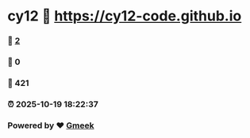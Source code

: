 # cy12 :link: https://cy12-code.github.io 
### :page_facing_up: [2](https://cy12-code.github.io/tag.html) 
### :speech_balloon: 0 
### :hibiscus: 421 
### :alarm_clock: 2025-10-19 18:22:37 
### Powered by :heart: [Gmeek](https://github.com/Meekdai/Gmeek)
